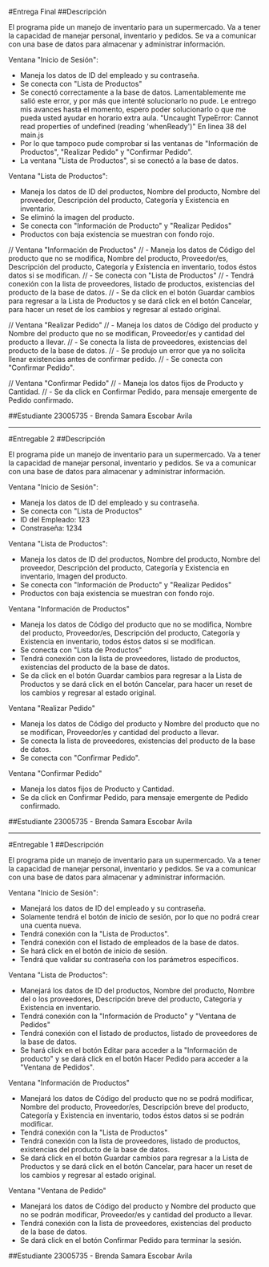 
#Entrega Final
##Descripción

El programa pide un manejo de inventario para un supermercado. Va a tener la capacidad de manejar personal, inventario y pedidos. Se va a comunicar con una base de datos para almacenar y administrar información.

Ventana "Inicio de Sesión":
- Maneja los datos de ID del empleado y su contraseña.
- Se conecta con "Lista de Productos"
- Se conectó correctamente a la base de datos. Lamentablemente me salió este error, y por más que intenté solucionarlo no pude. Le entrego mis avances hasta el momento, espero poder solucionarlo o que me pueda usted ayudar en horario extra aula.
"Uncaught TypeError: Cannot read properties of undefined (reading 'whenReady')" En linea 38 del main.js
- Por lo que tampoco pude comprobar si las ventanas de "Información de Productos", "Realizar Pedido" y "Confirmar Pedido". 
- La ventana "Lista de Productos", si se conectó a la base de datos.

Ventana "Lista de Productos":
- Maneja los datos de ID del productos, Nombre del producto, Nombre del proveedor, Descripción del producto, Categoría y Existencia en inventario.
- Se eliminó la imagen del producto.
- Se conecta con "Información de Producto" y "Realizar Pedidos"
- Productos con baja existencia se muestran con fondo rojo.

// Ventana "Información de Productos"
// - Maneja los datos de Código del producto que no se modifica, Nombre del producto, Proveedor/es, Descripción del producto, Categoría y Existencia en inventario, todos éstos datos si se modifican.
// - Se conecta con "Lista de Productos"
// - Tendrá conexión con la lista de proveedores, listado de productos, existencias del producto de la base de datos.
// - Se da click en el botón Guardar cambios para regresar a la Lista de Productos y se dará click en el botón Cancelar, para hacer un reset de los cambios y regresar al estado original.

// Ventana "Realizar Pedido"
// - Maneja los datos de Código del producto y Nombre del producto que no se modifican, Proveedor/es y cantidad del producto a llevar.
// - Se conecta la lista de proveedores, existencias del producto de la base de datos.
// - Se produjo un error que ya no solicita llenar existencias antes de confirmar pedido.
// - Se conecta con "Confirmar Pedido".

// Ventana "Confirmar Pedido"
// - Maneja los datos fijos de Producto y Cantidad.
// - Se da click en Confirmar Pedido, para mensaje emergente de Pedido confirmado.

##Estudiante
23005735 - Brenda Samara Escobar Avila



--------------------



#Entregable 2
##Descripción

El programa pide un manejo de inventario para un supermercado. Va a tener la capacidad de manejar personal, inventario y pedidos. Se va a comunicar con una base de datos para almacenar y administrar información.

Ventana "Inicio de Sesión":
- Maneja los datos de ID del empleado y su contraseña.
- Se conecta con "Lista de Productos"
- ID del Empleado: 123
- Constraseña: 1234

Ventana "Lista de Productos":
- Maneja los datos de ID del productos, Nombre del producto, Nombre del proveedor, Descripción del producto, Categoría y Existencia en inventario, Imagen del producto.
- Se conecta con "Información de Producto" y "Realizar Pedidos"
- Productos con baja existencia se muestran con fondo rojo.

Ventana "Información de Productos"
- Maneja los datos de Código del producto que no se modifica, Nombre del producto, Proveedor/es, Descripción del producto, Categoría y Existencia en inventario, todos éstos datos si se modifican.
- Se conecta con "Lista de Productos"
- Tendrá conexión con la lista de proveedores, listado de productos, existencias del producto de la base de datos.
- Se da click en el botón Guardar cambios para regresar a la Lista de Productos y se dará click en el botón Cancelar, para hacer un reset de los cambios y regresar al estado original.

Ventana "Realizar Pedido"
- Maneja los datos de Código del producto y Nombre del producto que no se modifican, Proveedor/es y cantidad del producto a llevar.
- Se conecta la lista de proveedores, existencias del producto de la base de datos.
- Se conecta con "Confirmar Pedido".

Ventana "Confirmar Pedido"
- Maneja los datos fijos de Producto y Cantidad.
- Se da click en Confirmar Pedido, para mensaje emergente de Pedido confirmado.

##Estudiante
23005735 - Brenda Samara Escobar Avila



--------------------



#Entregable 1
##Descripción

El programa pide un manejo de inventario para un supermercado. Va a tener la capacidad de manejar personal, inventario y pedidos. Se va a comunicar con una base de datos para almacenar y administrar información.

Ventana "Inicio de Sesión":
- Manejará los datos de ID del empleado y su contraseña.
- Solamente tendrá el botón de inicio de sesión, por lo que no podrá crear una cuenta nueva.
- Tendrá conexión con la "Lista de Productos".
- Tendrá conexión con el listado de empleados de la base de datos.
- Se hará click en el botón de inicio de sesión.
- Tendrá que validar su contraseña con los parámetros específicos.

Ventana "Lista de Productos":
- Manejará los datos de ID del productos, Nombre del producto, Nombre del o los proveedores, Descripción breve del producto, Categoría y Existencia en inventario.
- Tendrá conexión con la "Información de Producto" y "Ventana de Pedidos"
- Tendrá conexión con el listado de productos, listado de proveedores de la base de datos.
- Se hará click en el botón Editar para acceder a la "Información de producto" y se dará click en el botón Hacer Pedido para acceder a la "Ventana de Pedidos".

Ventana "Información de Productos"
- Manejará los datos de Código del producto que no se podrá modificar, Nombre del producto, Proveedor/es, Descripción breve del producto, Categoría y Existencia en inventario, todos éstos datos si se podrán modificar.
- Tendrá conexión con la "Lista de Productos"
- Tendrá conexión con la lista de proveedores, listado de productos, existencias del producto de la base de datos.
- Se dará click en el botón Guardar cambios para regresar a la Lista de Productos y se dará click en el botón Cancelar, para hacer un reset de los cambios y regresar al estado original.

Ventana "Ventana de Pedido"
- Manejará los datos de Código del producto y Nombre del producto que no se podrán modificar, Proveedor/es y cantidad del producto a llevar.
- Tendrá conexión con la lista de proveedores, existencias del producto de la base de datos.
- Se dará click en el botón Confirmar Pedido para terminar la sesión.

##Estudiante
23005735 - Brenda Samara Escobar Avila